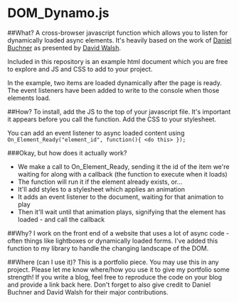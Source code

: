 # DOM_Dynamo.js

##What?
A cross-browser javascript function which allows you to listen for dynamically loaded async elements. It's heavily based on the work of [Daniel Buchner](http://www.backalleycoder.com/2012/04/25/i-want-a-damnodeinserted/) as presented by [David Walsh](https://davidwalsh.name/detect-node-insertion).

Included in this repository is an example html document which you are free to explore and JS and CSS to add to your project.

In the example, two items are loaded dynamically after the page is ready. The event listeners have been added to write to the console when those elements load.

##How?
To install, add the JS to the top of your javascript file. It's important it appears before you call the function. Add the CSS to your stylesheet.

You can add an event listener to async loaded content using `On_Element_Ready("element_id", function(){ <do this> });`

###Okay, but how does it actually work?

* We make a call to On_Element_Ready, sending it the id of the item we're waiting for along with a callback (the function to execute when it loads)
* The function will run it if the element already exists, or...
* It'll add styles to a stylesheet which applies an animation
* It adds an event listener to the document, waiting for that animation to play
* Then it'll wait until that animation plays, signifying that the element has loaded - and call the callback

##Why?
I work on the front end of a website that uses a lot of async code - often things like lightboxes or dynamically loaded forms. I've added this function to my library to handle the changing landscape of the DOM.

##Where (can I use it)?
This is a portfolio piece. You may use this in any project. Please let me know where/how you use it to give my portfolio some strength! If you write a blog, feel free to reproduce the code on your blog and provide a link back here. Don't forget to also give credit to Daniel Buchner and David Walsh for their major contributions.
